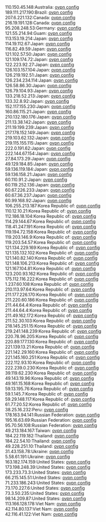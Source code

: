 110.150.45.148:Australia: [ovpn config](vpn/110_150_45_148.ovpn)  
189.111.217.190:Brazil: [ovpn config](vpn/189_111_217_190.ovpn)  
207.6.221.132:Canada: [ovpn config](vpn/207_6_221_132.ovpn)  
216.19.191.128:Canada: [ovpn config](vpn/216_19_191_128.ovpn)  
95.208.248.53:Germany: [ovpn config](vpn/95_208_248_53.ovpn)  
121.55.214.94:Guam: [ovpn config](vpn/121_55_214_94.ovpn)  
113.153.19.214:Japan: [ovpn config](vpn/113_153_19_214.ovpn)  
114.19.112.67:Japan: [ovpn config](vpn/114_19_112_67.ovpn)  
116.82.49.59:Japan: [ovpn config](vpn/116_82_49_59.ovpn)  
121.102.57.50:Japan: [ovpn config](vpn/121_102_57_50.ovpn)  
121.109.174.72:Japan: [ovpn config](vpn/121_109_174_72.ovpn)  
122.223.92.27:Japan: [ovpn config](vpn/122_223_92_27.ovpn)  
126.103.157.104:Japan: [ovpn config](vpn/126_103_157_104.ovpn)  
126.219.192.51:Japan: [ovpn config](vpn/126_219_192_51.ovpn)  
126.234.234.114:Japan: [ovpn config](vpn/126_234_234_114.ovpn)  
126.58.86.30:Japan: [ovpn config](vpn/126_58_86_30.ovpn)  
126.79.104.93:Japan: [ovpn config](vpn/126_79_104_93.ovpn)  
133.218.52.213:Japan: [ovpn config](vpn/133_218_52_213.ovpn)  
133.32.8.92:Japan: [ovpn config](vpn/133_32_8_92.ovpn)  
152.117.155.230:Japan: [ovpn config](vpn/152_117_155_230.ovpn)  
160.86.115.21:Japan: [ovpn config](vpn/160_86_115_21.ovpn)  
210.132.180.176:Japan: [ovpn config](vpn/210_132_180_176.ovpn)  
211.13.38.142:Japan: [ovpn config](vpn/211_13_38_142.ovpn)  
211.19.199.239:Japan: [ovpn config](vpn/211_19_199_239.ovpn)  
217.178.152.149:Japan: [ovpn config](vpn/217_178_152_149.ovpn)  
219.103.62.132:Japan: [ovpn config](vpn/219_103_62_132.ovpn)  
219.115.155.115:Japan: [ovpn config](vpn/219_115_155_115.ovpn)  
222.0.191.62:Japan: [ovpn config](vpn/222_0_191_62.ovpn)  
222.144.67.154:Japan: [ovpn config](vpn/222_144_67_154.ovpn)  
27.84.173.29:Japan: [ovpn config](vpn/27_84_173_29.ovpn)  
49.129.184.85:Japan: [ovpn config](vpn/49_129_184_85.ovpn)  
59.136.119.184:Japan: [ovpn config](vpn/59_136_119_184.ovpn)  
59.136.158.21:Japan: [ovpn config](vpn/59_136_158_21.ovpn)  
60.110.91.2:Japan: [ovpn config](vpn/60_110_91_2.ovpn)  
60.119.252.136:Japan: [ovpn config](vpn/60_119_252_136.ovpn)  
60.67.226.233:Japan: [ovpn config](vpn/60_67_226_233.ovpn)  
60.67.36.237:Japan: [ovpn config](vpn/60_67_36_237.ovpn)  
60.99.168.92:Japan: [ovpn config](vpn/60_99_168_92.ovpn)  
106.255.213.187:Korea Republic of: [ovpn config](vpn/106_255_213_187.ovpn)  
110.12.10.21:Korea Republic of: [ovpn config](vpn/110_12_10_21.ovpn)  
112.186.18.104:Korea Republic of: [ovpn config](vpn/112_186_18_104.ovpn)  
114.29.144.67:Korea Republic of: [ovpn config](vpn/114_29_144_67.ovpn)  
118.41.247.191:Korea Republic of: [ovpn config](vpn/118_41_247_191.ovpn)  
119.194.72.158:Korea Republic of: [ovpn config](vpn/119_194_72_158.ovpn)  
119.203.146.9:Korea Republic of: [ovpn config](vpn/119_203_146_9.ovpn)  
119.203.54.57:Korea Republic of: [ovpn config](vpn/119_203_54_57.ovpn)  
121.134.229.169:Korea Republic of: [ovpn config](vpn/121_134_229_169.ovpn)  
121.135.132.102:Korea Republic of: [ovpn config](vpn/121_135_132_102.ovpn)  
121.140.82.140:Korea Republic of: [ovpn config](vpn/121_140_82_140.ovpn)  
121.148.106.213:Korea Republic of: [ovpn config](vpn/121_148_106_213.ovpn)  
121.167.104.81:Korea Republic of: [ovpn config](vpn/121_167_104_81.ovpn)  
123.200.93.162:Korea Republic of: [ovpn config](vpn/123_200_93_162.ovpn)  
175.112.116.222:Korea Republic of: [ovpn config](vpn/175_112_116_222.ovpn)  
1.237.60.108:Korea Republic of: [ovpn config](vpn/1_237_60_108.ovpn)  
210.113.97.64:Korea Republic of: [ovpn config](vpn/210_113_97_64.ovpn)  
211.177.226.170:Korea Republic of: [ovpn config](vpn/211_177_226_170.ovpn)  
211.220.60.186:Korea Republic of: [ovpn config](vpn/211_220_60_186.ovpn)  
211.44.64.4:Korea Republic of: [ovpn config](vpn/211_44_64_4.ovpn)  
211.44.64.4:Korea Republic of: [ovpn config](vpn/211_44_64_4.ovpn)  
211.49.162.172:Korea Republic of: [ovpn config](vpn/211_49_162_172.ovpn)  
211.52.30.103:Korea Republic of: [ovpn config](vpn/211_52_30_103.ovpn)  
218.145.251.15:Korea Republic of: [ovpn config](vpn/218_145_251_15.ovpn)  
219.241.148.239:Korea Republic of: [ovpn config](vpn/219_241_148_239.ovpn)  
220.78.96.205:Korea Republic of: [ovpn config](vpn/220_78_96_205.ovpn)  
220.89.177.130:Korea Republic of: [ovpn config](vpn/220_89_177_130.ovpn)  
221.139.13.21:Korea Republic of: [ovpn config](vpn/221_139_13_21.ovpn)  
221.142.29.160:Korea Republic of: [ovpn config](vpn/221_142_29_160.ovpn)  
221.145.160.251:Korea Republic of: [ovpn config](vpn/221_145_160_251.ovpn)  
222.112.93.10:Korea Republic of: [ovpn config](vpn/222_112_93_10.ovpn)  
222.239.0.230:Korea Republic of: [ovpn config](vpn/222_239_0_230.ovpn)  
39.119.62.230:Korea Republic of: [ovpn config](vpn/39_119_62_230.ovpn)  
49.143.19.96:Korea Republic of: [ovpn config](vpn/49_143_19_96.ovpn)  
49.161.15.168:Korea Republic of: [ovpn config](vpn/49_161_15_168.ovpn)  
59.13.195.76:Korea Republic of: [ovpn config](vpn/59_13_195_76.ovpn)  
59.1.145.7:Korea Republic of: [ovpn config](vpn/59_1_145_7.ovpn)  
59.29.148.117:Korea Republic of: [ovpn config](vpn/59_29_148_117.ovpn)  
61.77.20.52:Korea Republic of: [ovpn config](vpn/61_77_20_52.ovpn)  
38.25.16.232:Peru: [ovpn config](vpn/38_25_16_232.ovpn)  
178.163.94.141:Russian Federation: [ovpn config](vpn/178_163_94_141.ovpn)  
195.16.63.69:Russian Federation: [ovpn config](vpn/195_16_63_69.ovpn)  
95.70.56.108:Russian Federation: [ovpn config](vpn/95_70_56_108.ovpn)  
49.213.184.167:Taiwan: [ovpn config](vpn/49_213_184_167.ovpn)  
184.22.119.182:Thailand: [ovpn config](vpn/184_22_119_182.ovpn)  
184.22.54.10:Thailand: [ovpn config](vpn/184_22_54_10.ovpn)  
49.228.251.10:Thailand: [ovpn config](vpn/49_228_251_10.ovpn)  
31.43.158.78:Ukraine: [ovpn config](vpn/31_43_158_78.ovpn)  
5.58.61.191:Ukraine: [ovpn config](vpn/5_58_61_191.ovpn)  
163.182.174.159:United States: [ovpn config](vpn/163_182_174_159.ovpn)  
173.198.248.39:United States: [ovpn config](vpn/173_198_248_39.ovpn)  
173.233.73.3:United States: [ovpn config](vpn/173_233_73_3.ovpn)  
66.215.145.51:United States: [ovpn config](vpn/66_215_145_51.ovpn)  
71.233.186.243:United States: [ovpn config](vpn/71_233_186_243.ovpn)  
73.170.227.6:United States: [ovpn config](vpn/73_170_227_6.ovpn)  
73.3.50.235:United States: [ovpn config](vpn/73_3_50_235.ovpn)  
98.14.209.87:United States: [ovpn config](vpn/98_14_209_87.ovpn)  
113.166.128.178:Viet Nam: [ovpn config](vpn/113_166_128_178.ovpn)  
42.114.80.137:Viet Nam: [ovpn config](vpn/42_114_80_137.ovpn)  
42.116.41.122:Viet Nam: [ovpn config](vpn/42_116_41_122.ovpn)  
